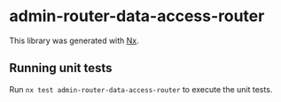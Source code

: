 # admin-router-data-access-router

This library was generated with [Nx](https://nx.dev).

## Running unit tests

Run `nx test admin-router-data-access-router` to execute the unit tests.
